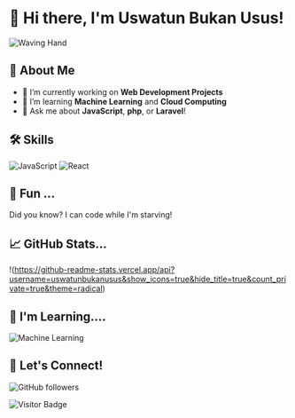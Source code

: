 # 👋 Hi there, I'm Uswatun Bukan Usus!

![Waving Hand](https://media.giphy.com/media/3oEjI6SIIHBdRxw6Gi/giphy.gif)

## 🚀 About Me

- 🔭 I’m currently working on **Web Development Projects**
- 🌱 I’m learning **Machine Learning** and **Cloud Computing**
- 💬 Ask me about **JavaScript**, **php**, or **Laravel**!


## 🛠️ Skills
![JavaScript](https://img.shields.io/badge/JavaScript-F7DF1E?style=flat&logo=javascript&logoColor=black)
![React](https://img.shields.io/badge/React-61DAFB?style=flat&logo=react&logoColor=black)

## 🌟 Fun ...
Did you know? I can code while I'm starving! 

## 📈 GitHub Stats...
!(https://github-readme-stats.vercel.app/api?username=uswatunbukanusus&show_icons=true&hide_title=true&count_private=true&theme=radical)

## 🌱 I'm Learning....
![Machine Learning](https://img.shields.io/badge/Machine%20Learning-FF4081?style=flat&logo=TensorFlow&logoColor=white)

## 🎉 Let's Connect!
![GitHub followers](https://img.shields.io/github/followers/uswatunbukanusus?style=social)

![Visitor Badge](https://visitor-badge.laobi.icu/badge?page_id=uswatunbukanusus.uswatunbukanusus)
